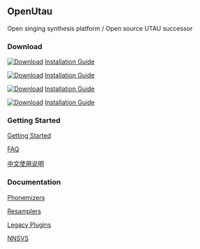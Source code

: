 ## OpenUtau

Open singing synthesis platform / Open source UTAU successor

### Download
[![Download](https://img.shields.io/static/v1?style=for-the-badge&logo=github&label=download&message=windows-x64&labelColor=FF347C&color=4ea6ea)](https://github.com/stakira/OpenUtau/releases/download/OpenUtau-Latest/OpenUtau-win-x64.zip) [Installation Guide](https://github.com/stakira/OpenUtau/wiki/Getting-Started#windows)

[![Download](https://img.shields.io/static/v1?style=for-the-badge&logo=github&label=download&message=windows-x86&labelColor=FF347C&color=4ea6ea)](https://github.com/stakira/OpenUtau/releases/download/OpenUtau-Latest/OpenUtau-win-x86.zip) [Installation Guide](https://github.com/stakira/OpenUtau/wiki/Getting-Started#windows)

[![Download](https://img.shields.io/static/v1?style=for-the-badge&logo=github&label=download&message=macos-x64&labelColor=FF347C&color=4ea6ea)](https://github.com/stakira/OpenUtau/releases/download/OpenUtau-Latest/OpenUtau-osx-x64.dmg) [Installation Guide](https://github.com/stakira/OpenUtau/wiki/Getting-Started#macos)

[![Download](https://img.shields.io/static/v1?style=for-the-badge&logo=github&label=download&message=linux-x64&labelColor=FF347C&color=4ea6ea)](https://github.com/stakira/OpenUtau/releases/download/OpenUtau-Latest/OpenUtau-linux-x64.tar.gz) [Installation Guide](https://github.com/stakira/OpenUtau/wiki/Getting-Started#linux)

### Getting Started

[Getting Started](https://github.com/stakira/OpenUtau/wiki/Getting-Started)

[FAQ](https://github.com/stakira/OpenUtau/wiki/FAQ)

[中文使用说明](https://opensynth.miraheze.org/wiki/OpenUTAU/%E4%BD%BF%E7%94%A8%E6%96%B9%E6%B3%95)

### Documentation

[Phonemizers](https://github.com/stakira/OpenUtau/wiki/Phonemizers)

[Resamplers](https://github.com/stakira/OpenUtau/wiki/Resamplers)

[Legacy Plugins](https://github.com/stakira/OpenUtau/wiki/Legacy-Plugins)

[NNSVS](https://github.com/stakira/OpenUtau/wiki/Status-of-ENUNU-NNSVS-Support)
